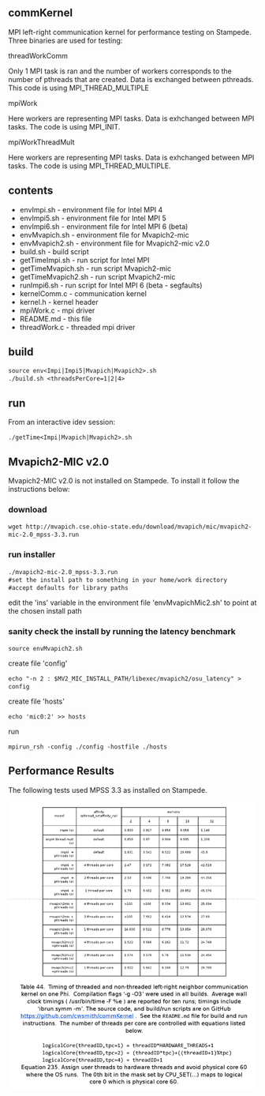 ## commKernel
MPI left-right communication kernel for performance testing on Stampede.  Three binaries are used for testing:

threadWorkComm

Only 1 MPI task is ran and the number of workers corresponds to the number of pthreads that are created. Data is exchanged between pthreads. This code is using MPI_THREAD_MULTIPLE

mpiWork

Here workers are representing MPI tasks. Data is exhchanged between MPI tasks. The code is using MPI_INIT.

mpiWorkThreadMult

Here workers are representing MPI tasks. Data is exhchanged between MPI tasks. The code is using MPI_THREAD_MULTIPLE.

## contents
- envImpi.sh - environment file for Intel MPI 4
- envImpi5.sh - environment file for Intel MPI 5
- envImpi6.sh - environment file for Intel MPI 6 (beta)
- envMvapich.sh - environment file for Mvapich2-mic
- envMvapich2.sh - environment file for Mvapich2-mic v2.0
- build.sh - build script 
- getTimeImpi.sh - run script for Intel MPI
- getTimeMvapich.sh - run script Mvapich2-mic
- getTimeMvapich2.sh - run script Mvapich2-mic
- runImpi6.sh - run script for Intel MPI 6 (beta - segfaults)
- kernelComm.c - communication kernel
- kernel.h - kernel header
- mpiWork.c - mpi driver
- README.md - this file 
- threadWork.c - threaded mpi driver

## build
    source env<Impi|Impi5|Mvapich|Mvapich2>.sh
    ./build.sh <threadsPerCore=1|2|4>

## run
From an interactive idev session:

    ./getTime<Impi|Mvapich|Mvapich2>.sh

## Mvapich2-MIC v2.0
Mvapich2-MIC v2.0 is not installed on Stampede.  To install it follow the instructions below:

### download
    wget http://mvapich.cse.ohio-state.edu/download/mvapich/mic/mvapich2-mic-2.0_mpss-3.3.run

### run installer
    ./mvapich2-mic-2.0_mpss-3.3.run
    #set the install path to something in your home/work directory
    #accept defaults for library paths 
edit the 'ins' variable in the environment file 'envMvapichMic2.sh' to point at the chosen install path

### sanity check the install by running the latency benchmark

    source envMvapich2.sh
create file 'config'

    echo "-n 2 : $MV2_MIC_INSTALL_PATH/libexec/mvapich2/osu_latency" > config
create file 'hosts'

    echo 'mic0:2' >> hosts
run

    mpirun_rsh -config ./config -hostfile ./hosts

## Performance Results

The following tests used MPSS 3.3 as installed on Stampede.

![alt text](
https://github.com/cwsmith/commKernel/raw/master/mpiThreadMultiplePerformanceOnPhi.png
"Performance Results")

